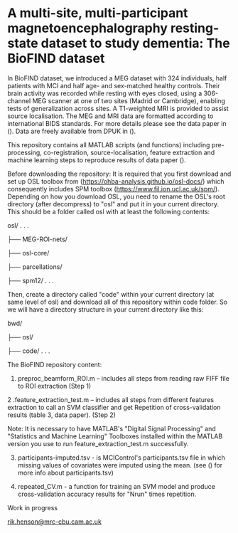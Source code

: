 # A multi-site, multi-participant magnetoencephalography resting-state dataset to study dementia: The BioFIND dataset

In BioFIND dataset, we introduced a MEG dataset with 324 individuals, half patients with MCI and half age- and sex-matched healthy controls. Their brain activity was recorded while resting with eyes closed, using a 306-channel MEG scanner at one of two sites (Madrid or Cambridge), enabling tests of generalization across sites. A T1-weighted MRI is provided to assist source localisation. The MEG and MRI data are formatted according to international BIDS standards. For more details please see the data paper in (). Data are freely available from DPUK in ().

This repository contains all MATLAB scripts (and functions) including pre-processing, co-registration, source-localisation, feature extraction and machine learning steps to reproduce results of data paper ().

Before downloading the repository:
It is required that you first download and set up OSL toolbox from (https://ohba-analysis.github.io/osl-docs/) which consequently includes SPM toolbox (https://www.fil.ion.ucl.ac.uk/spm/). Depending on how you download OSL, you need to rename the OSL's root directory (after decompress) to "osl" and put it in your current directory. This should be a folder called osl with at least the following contents:

osl/
.
.
.

├── MEG-ROI-nets/

├── osl-core/

├── parcellations/

├── spm12/
.
.
.

Then, create a directory called "code" within your current directory (at same level of osl) and download all of this repository within code folder. So we will have a directory structure in your current directory like this:

bwd/

├── osl/

├── code/
.
.
.

The BioFIND repository content: 
1. preproc_beamform_ROI.m – includes all steps from reading raw FIFF file to ROI extraction (Step 1)

2 .feature_extraction_test.m –  includes all steps from different features extraction to call an SVM classifier and get Repetition of cross-validation results (table 3, data paper). (Step 2)

Note: It is necessary to have MATLAB's "Digital Signal Processing" and "Statistics and Machine Learning" Toolboxes installed within the MATLAB version you use to run feature_extraction_test.m successfully.

3. participants-imputed.tsv - is MCIControl's participants.tsv file in which missing values of covariates were imputed using the mean. (see () for more info about participants.tsv)

4. repeated_CV.m - a function for training an SVM model and produce cross-validation accuracy results for "Nrun" times repetition.

Work in progress 

rik.henson@mrc-cbu.cam.ac.uk
